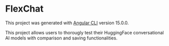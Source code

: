 # FlexChat

This project was generated with [Angular CLI](https://github.com/angular/angular-cli) version 15.0.0.

This project allows users to thorougly test their HuggingFace conversational AI models with comparison and saving functionalities.